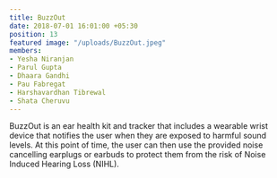 ```yaml
---
title: BuzzOut
date: 2018-07-01 16:01:00 +05:30
position: 13
featured image: "/uploads/BuzzOut.jpeg"
members:
- Yesha Niranjan
- Parul Gupta
- Dhaara Gandhi
- Pau Fabregat
- Harshavardhan Tibrewal
- Shata Cheruvu
---
```


BuzzOut is an ear health kit and tracker that includes a wearable wrist device that notifies the user when they are exposed to harmful sound levels. At this point of time, the user can then use the provided noise cancelling earplugs or earbuds to protect them from the risk of Noise Induced Hearing Loss (NIHL).
